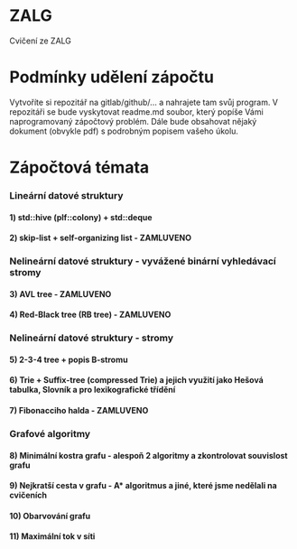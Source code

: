 # ZALG
Cvičení ze ZALG

# Podmínky udělení zápočtu
Vytvoříte si repozitář na gitlab/github/... a nahrajete tam svůj program. V repozitáři se bude vyskytovat readme.md soubor, který popíše Vámi naprogramovaný zápočtový problém. Dále bude obsahovat nějaký dokument (obvykle pdf) s podrobným popisem vašeho úkolu. 


# Zápočtová témata 

### Lineární datové struktury

#### 1) std::hive (plf::colony) + std::deque
#### 2) skip-list + self-organizing list - ZAMLUVENO

### Nelineární datové struktury - vyvážené binární vyhledávací stromy

#### 3) AVL tree  - ZAMLUVENO 
#### 4) Red-Black tree (RB tree) - ZAMLUVENO

### Nelineární datové struktury - stromy

#### 5) 2-3-4 tree + popis B-stromu
#### 6) Trie + Suffix-tree (compressed Trie) a jejich využití jako Hešová tabulka, Slovník a pro lexikografické třídění
#### 7) Fibonacciho halda - ZAMLUVENO

### Grafové algoritmy

#### 8) Minimální kostra grafu - alespoň 2 algoritmy a zkontrolovat souvislost grafu
#### 9) Nejkratší cesta v grafu - A* algoritmus a jiné, které jsme nedělali na cvičeních
#### 10) Obarvování grafu
#### 11) Maximální tok v síti

